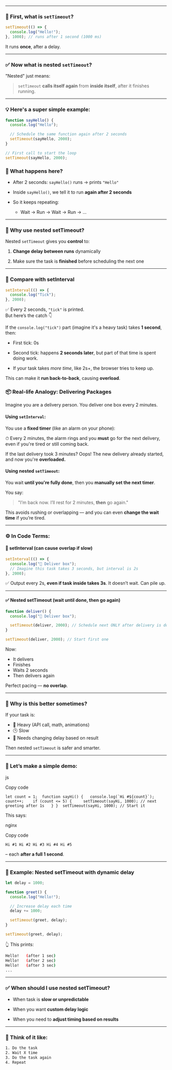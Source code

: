 
---

### 🧠 First, what is `setTimeout`?

```js
setTimeout(() => {
  console.log("Hello!");
}, 1000); // runs after 1 second (1000 ms)
```

It runs **once**, after a delay.

---

### ✅ Now what is **nested `setTimeout`**?

"Nested" just means:

> `setTimeout` **calls itself again** from **inside itself**, after it finishes running.

---

### 💡 Here's a super simple example:

```js
function sayHello() {
  console.log("Hello");

  // Schedule the same function again after 2 seconds
  setTimeout(sayHello, 2000);
}

// First call to start the loop
setTimeout(sayHello, 2000);
```

### 🔁 What happens here?

- After 2 seconds: `sayHello()` runs → prints `"Hello"`
    
- Inside `sayHello()`, we tell it to run **again after 2 seconds**
    
- So it keeps repeating:
    
    - Wait → Run → Wait → Run → ...
    

---

### 🔄 Why use nested setTimeout?

Nested `setTimeout` gives you **control** to:

1. **Change delay between runs** dynamically
    
2. Make sure the task is **finished** before scheduling the next one
    

---

### 🧪 Compare with setInterval

```js
setInterval(() => {
  console.log("Tick");
}, 2000);
```

✅ Every 2 seconds, `"tick"` is printed.  
But here’s the catch 👇

If the `console.log("tick")` part (imagine it's a heavy task) takes **1 second**, then:

- First tick: 0s
    
- Second tick: happens **2 seconds later**, but part of that time is spent doing work.
    
- If your task takes _more time_, like 2s+, the browser tries to keep up.
    

This can make it **run back-to-back**, causing **overload**.



### 📦 Real-life Analogy: Delivering Packages

Imagine you are a delivery person. You deliver one box every 2 minutes.

#### Using `setInterval`:

You use a **fixed timer** (like an alarm on your phone):

⏱ Every 2 minutes, the alarm rings and you **must** go for the next delivery, even if you're tired or still coming back.

If the last delivery took 3 minutes? Oops! The new delivery already started, and now you're **overloaded.**

#### Using **nested `setTimeout`**:

You wait **until you're fully done**, then you **manually set the next timer**.

You say:

> "I’m back now. I’ll rest for 2 minutes, **then** go again."

This avoids rushing or overlapping — and you can even **change the wait time** if you’re tired.


---


### ⚙️ In Code Terms:

#### 🛑 setInterval (can cause overlap if slow)

```js
setInterval(() => {
  console.log("🚚 Deliver box");
  // Imagine this task takes 3 seconds, but interval is 2s
}, 2000);
```

✅ Output every 2s, **even if task inside takes 3s**. It doesn’t wait. Can pile up.

---

#### ✅ Nested setTimeout (wait until done, then go again)

```js
function deliver() {
  console.log("🚚 Deliver box");

  setTimeout(deliver, 2000); // Schedule next ONLY after delivery is done
}

setTimeout(deliver, 2000); // Start first one
```

Now:

- It delivers
- Finishes
- Waits 2 seconds
- Then delivers again

Perfect pacing — **no overlap**.

---

### 🔁 Why is this better sometimes?

If your task is:

- 🧠 Heavy (API call, math, animations)
- 🕒 Slow
- 🔄 Needs changing delay based on result

Then nested `setTimeout` is safer and smarter.

---

### 🧪 Let’s make a simple demo:

js

Copy code

``let count = 1;  function sayHi() {   console.log(`Hi #${count}`);   count++;    if (count <= 5) {     setTimeout(sayHi, 1000); // next greeting after 1s   } }  setTimeout(sayHi, 1000); // Start it``

This says:

nginx

Copy code

`Hi #1 Hi #2 Hi #3 Hi #4 Hi #5`

– each **after a full 1 second**.



---

### 🔧 Example: Nested setTimeout with dynamic delay

```js
let delay = 1000;

function greet() {
  console.log("Hello!");

  // Increase delay each time
  delay += 1000;

  setTimeout(greet, delay);
}

setTimeout(greet, delay);
```

👆 This prints:

```sh
Hello!   (after 1 sec)
Hello!   (after 2 sec)
Hello!   (after 3 sec)
...
```

---

### ✅ When should I use nested setTimeout?

- When task is **slow or unpredictable**
    
- When you want **custom delay logic**
    
- When you need to **adjust timing based on results**
    

---

### 🧠 Think of it like:

```txt
1. Do the task
2. Wait X time
3. Do the task again
4. Repeat
```